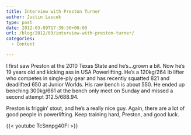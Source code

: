 ```yaml
---
title: Interview with Preston Turner
author: Justin Lascek
type: post
date: 2012-03-09T17:39:50+00:00
url: /blog/2012/03/interview-with-preston-turner/
categories:
  - Content

---
```

I first saw Preston at the 2010 Texas State and he&#8217;s&#8230;grown a bit. Now he&#8217;s 19 years old and kicking ass in USA Powerlifting. He&#8217;s a 120kg/264 lb lifter who competes in single-ply gear and has recently squatted 821 and deadlifted 650 at Junior Worlds. His raw bench is about 550. He ended up benching 300kg/661 at the bench only meet on Sunday and missed a second attempt 312.5/688.94.
  

  
Preston is friggin&#8217; stout, and he&#8217;s a really nice guy. Again, there are a lot of good people in powerlifting. Keep training hard, Preston, and good luck.
  


{{< youtube TcSnnpg40FI >}}
